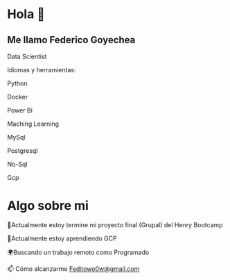# Hola 👋

## Me llamo Federico Goyechea

Data Scientist

Idiomas y herramientas:

Python

Docker

Power Bi

Maching Learning

MySql

Postgresql

No-Sql

Gcp


# Algo sobre mi

🔭Actualmente estoy termine mi proyecto final (Grupal) del Henry Bootcamp 

🌱Actualmente estoy aprendiendo GCP

🌍Buscando un trabajo remoto como Programado

📫 Cómo alcanzarme Feditowo0w@gmail.com
